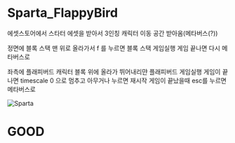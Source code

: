 # Sparta_FlappyBird

에셋스토어에서 스타터 에셋을 받아서 3인칭 캐릭터 이동 공간 받아옴(메타버스(?))

정면에 블록 스택 맨 위로 올라가서 f 를 누르면 블록 스택 게임실행
게임 끝나면 다시 메타버스로

좌측에 플래피버드 캐릭터 블록 위에 올라가 뛰어내리먄 플래피버드 게임실행
게임이 끝나면 timescale 0 으로 멈추고 아무거나 누르면 재시작
게임이 끝났을때 esc를 누르면 메타버스로

![Sparta](https://github.com/user-attachments/assets/184bcc6b-1bcb-4bc2-9903-aa3897fa7db7)

<H1>GOOD</H1>
